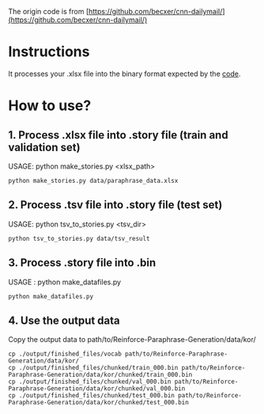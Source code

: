 The origin code is from [https://github.com/becxer/cnn-dailymail/](https://github.com/becxer/cnn-dailymail/)

# Instructions
It processes your .xlsx file into the binary format expected by the [code](https://github.com/Atomato/Reinforce-Paraphrase-Generation).

# How to use?
## 1. Process .xlsx file into .story file (train and validation set)
USAGE: python make_stories.py <xlsx_path>
```
python make_stories.py data/paraphrase_data.xlsx
```

## 2. Process .tsv file into .story file (test set)
USAGE: python tsv_to_stories.py <tsv_dir>
```
python tsv_to_stories.py data/tsv_result
```

## 3. Process .story file into .bin
USAGE : python make_datafiles.py
```
python make_datafiles.py
```

## 4. Use the output data
Copy the output data to path/to/Reinforce-Paraphrase-Generation/data/kor/
```
cp ./output/finished_files/vocab path/to/Reinforce-Paraphrase-Generation/data/kor/
cp ./output/finished_files/chunked/train_000.bin path/to/Reinforce-Paraphrase-Generation/data/kor/chunked/train_000.bin
cp ./output/finished_files/chunked/val_000.bin path/to/Reinforce-Paraphrase-Generation/data/kor/chunked/val_000.bin
cp ./output/finished_files/chunked/test_000.bin path/to/Reinforce-Paraphrase-Generation/data/kor/chunked/test_000.bin
```
